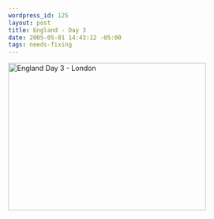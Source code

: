 ```yaml
--- 
wordpress_id: 125
layout: post
title: England - Day 3
date: 2005-05-01 14:43:12 -05:00
tags: needs-fixing
---
```

<img style="width: 400px; height: 300px;" src="http://base0.net/wp-images/personal/eng-day3.jpg" alt="England Day 3 - London" />
